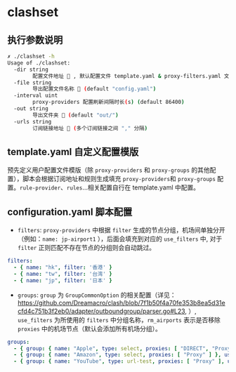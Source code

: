# clashset

## 执行参数说明
```bash
✗ ./clashset -h
Usage of ./clashset:
  -dir string
        配置文件地址 📁 , 默认配置文件 template.yaml & proxy-filters.yaml 文件夹 (default "./")
  -file string
        导出配置文件名称 📃 (default "config.yaml")
  -interval uint
        proxy-providers 配置刷新间隔时长(s) (default 86400)
  -out string
        导出文件夹 📁 (default "out/")
  -urls string
        订阅链接地址 🔗 (多个订阅链接之间 "," 分隔)
```


## template.yaml 自定义配置模版

预先定义用户配置文件模版（除 `proxy-providers` 和 `proxy-groups`
的其他配置），脚本会根据订阅地址和规则生成填充 `proxy-providers`和 `proxy-groups` 配置。`rule-provider`、`rules`...相关配置自行在
template.yaml 中配置。

## configuration.yaml 脚本配置

* `filters`: `proxy-providers` 中根据 `filter` 生成的节点分组，机场间单独分开（例如：`name: jp-airport1`
  ），后面会填充到对应的 `use_filters` 中,
  对于 `filter` 正则匹配不存在节点的分组则会自动跳过。

```yaml
filters:
  - { name: "hk", filter: '香港' }
  - { name: "tw", filter: '台湾' }
  - { name: "jp", filter: '日本' }
```

* `groups`: `group` 为 `GroupCommonOption`
  的相关配置（详见：https://github.com/Dreamacro/clash/blob/7f1b50f4a70fe353b8ea5d31ecfd4c751b3f2eb0/adapter/outboundgroup/parser.go#L23,
  ）, `use_filters` 为所使用的 `filters` 中分组名称，`rm_airports` 表示是否移除 `proxies` 中的机场节点（默认会添加所有机场分组）。

```yaml
groups:
  - { group: { name: "Apple", type: select, proxies: [ "DIRECT", "Proxy" ] }, use_filters: [ "us","jp" ] }
  - { group: { name: "Amazon", type: select, proxies: [ "Proxy" ] }, use_filters: [ "us","sg","hk" ] }
  - { group: { name: "YouTube", type: url-test, proxies: [ "Proxy" ], url: 'http://www.gstatic.com/generate_204', interval: 300 }, rm_airports: true }
```